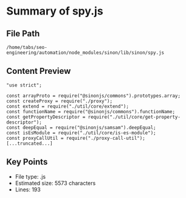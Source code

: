 # Summary of spy.js
  
## File Path
`/home/tabs/seo-engineering/automation/node_modules/sinon/lib/sinon/spy.js`

## Content Preview
```
"use strict";

const arrayProto = require("@sinonjs/commons").prototypes.array;
const createProxy = require("./proxy");
const extend = require("./util/core/extend");
const functionName = require("@sinonjs/commons").functionName;
const getPropertyDescriptor = require("./util/core/get-property-descriptor");
const deepEqual = require("@sinonjs/samsam").deepEqual;
const isEsModule = require("./util/core/is-es-module");
const proxyCallUtil = require("./proxy-call-util");
[...truncated...]
```

## Key Points
- File type: .js
- Estimated size: 5573 characters
- Lines: 193
